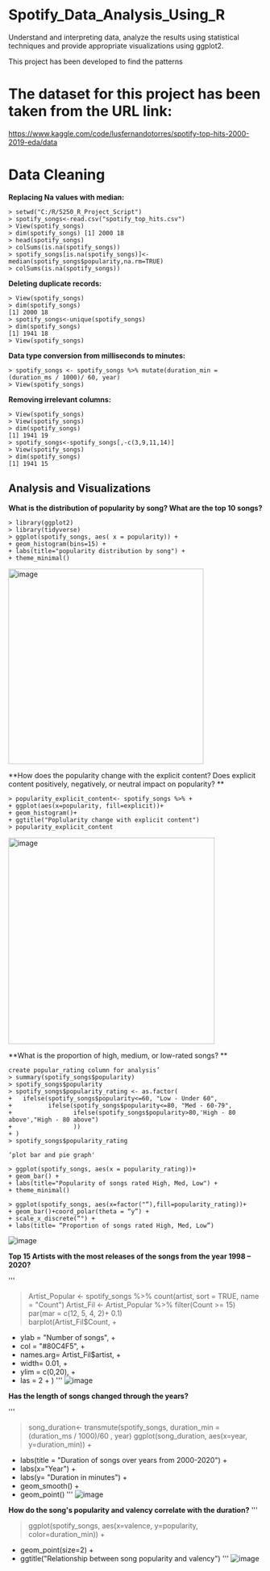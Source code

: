 # Spotify_Data_Analysis_Using_R

Understand and interpreting data, analyze the results using statistical techniques and provide appropriate visualizations using ggplot2.

This project has been developed to find the patterns

# The dataset for this project has been taken from the URL link:

https://www.kaggle.com/code/lusfernandotorres/spotify-top-hits-2000-2019-eda/data

# Data Cleaning

**Replacing Na values with median:**
```
> setwd("C:/R/5250_R_Project_Script") 
> spotify_songs<-read.csv("spotify_top_hits.csv") 
> View(spotify_songs) 
> dim(spotify_songs) [1] 2000 18 
> head(spotify_songs)  
> colSums(is.na(spotify_songs)) 
> spotify_songs[is.na(spotify_songs)]<-median(spotify_songs$popularity,na.rm=TRUE)
> colSums(is.na(spotify_songs))
```
**Deleting duplicate records:**
```
> View(spotify_songs)  
> dim(spotify_songs) 
[1] 2000 18 
> spotify_songs<-unique(spotify_songs) 
> dim(spotify_songs) 
[1] 1941 18 
> View(spotify_songs)
```
**Data type conversion from milliseconds to minutes:**
```
> spotify_songs <- spotify_songs %>% mutate(duration_min = (duration_ms / 1000)/ 60, year)
> View(spotify_songs)
```
**Removing irrelevant columns:**
```
> View(spotify_songs) 
> View(spotify_songs) 
> dim(spotify_songs) 
[1] 1941 19 
> spotify_songs<-spotify_songs[,-c(3,9,11,14)] 
> View(spotify_songs) 
> dim(spotify_songs) 
[1] 1941 15
```
## Analysis and Visualizations

**What is the distribution of popularity by song? What are the top 10 songs?**
```
> library(ggplot2) 
> library(tidyverse) 
> ggplot(spotify_songs, aes( x = popularity)) +  
+ geom_histogram(bins=15) + 
+ labs(title="popularity distribution by song") + 
+ theme_minimal()
```

<img width="387" alt="image" src="https://user-images.githubusercontent.com/104661414/209245035-432227cf-926d-4971-8be9-eecc4120625f.png">

**How does the popularity change with the explicit content? Does explicit content positively, negatively, or neutral impact on popularity? **

```
> popularity_explicit_content<- spotify_songs %>% + 
+ ggplot(aes(x=popularity, fill=explicit))+ 
+ geom_histogram()+ 
+ ggtitle("Poplularity change with explicit content") 
> popularity_explicit_content
```
<img width="409" alt="image" src="https://user-images.githubusercontent.com/104661414/209245297-d2cf61e7-de85-4ebc-93ec-de6fe370b269.png">

**What is the proportion of high, medium, or low-rated songs? **

```
create popular_rating column for analysis’ 
> summary(spotify_songs$popularity) 
> spotify_songs$popularity 
> spotify_songs$popularity_rating <- as.factor( 
+   ifelse(spotify_songs$popularity<=60, "Low - Under 60", 
+          ifelse(spotify_songs$popularity<=80, "Med - 60-79", 
+                 ifelse(spotify_songs$popularity>80,'High - 80 above',"High - 80 above") 
+                 )) 
+ )
> spotify_songs$popularity_rating 

‘plot bar and pie graph'

> ggplot(spotify_songs, aes(x = popularity_rating))+ 
+ geom_bar() + 
+ labs(title="Popularity of songs rated High, Med, Low") + 
+ theme_minimal()

> ggplot(spotify_songs, aes(x=factor("“),fill=popularity_rating))+
+ geom_bar()+coord_polar(theta = “y”) +
+ scale_x_discrete(“") + 
+ labs(title= “Proportion of songs rated High, Med, Low”)
```
![image](https://user-images.githubusercontent.com/104661414/209245813-4b2aeb1d-cbca-4a74-abf1-1dc3ffeebfb4.png)

**Top 15 Artists with the most releases of the songs from the year 1998 – 2020?**

'''
> Artist_Popular <- spotify_songs %>% count(artist, sort = TRUE, name = "Count") 
> Artist_Fil <- Artist_Popular %>% filter(Count >= 15) 
> par(mar = c(12, 5, 4, 2)+ 0.1)  
> barplot(Artist_Fil$Count, + 
+ ylab = "Number of songs", + 
+ col = "#80C4F5", + 
+ names.arg= Artist_Fil$artist, + 
+ width= 0.01, + 
+ ylim = c(0,20), +
+ las = 2 + )
'''
![image](https://user-images.githubusercontent.com/104661414/209246004-158f91e5-5dfd-47b4-8750-ea8dddef2ab6.png)

**Has the length of songs changed through the years?**

'''
> song_duration<- transmute(spotify_songs, duration_min = (duration_ms / 1000)/60 , year) 
> ggplot(song_duration, aes(x=year, y=duration_min)) + 
+ labs(title = "Duration of songs over years from 2000-2020") + 
+ labs(x="Year") + 
+ labs(y= "Duration in minutes") + 
+ geom_smooth() + 
+ geom_point()
'''
![image](https://user-images.githubusercontent.com/104661414/209246101-ae5da804-014c-4458-a87d-0837313cecdd.png)

**How do the song's popularity and valency correlate with the duration?**
'''
>ggplot(spotify_songs, aes(x=valence, y=popularity, color=duration_min)) + 
+ geom_point(size=2) + 
+ ggtitle("Relationship between song popularity and valency")
'''
![image](https://user-images.githubusercontent.com/104661414/209246166-201ba244-d4db-4881-ace8-04b39addfbc6.png)


